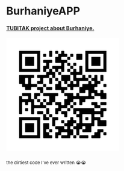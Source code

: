 # BurhaniyeAPP
 
#### [TUBITAK project about Burhaniye.](https://burhaniyem.pythonanywhere.com/)


![QR Code](qr.png "QR Code")

<sub>the dirtiest code I've ever written 😭😭</sub>
